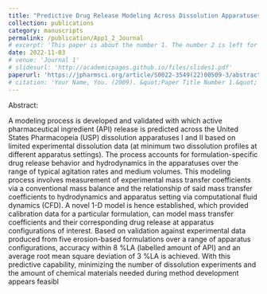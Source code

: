 ```yaml
---
title: "Predictive Drug Release Modeling Across Dissolution Apparatuses I and II using Computational Fluid Dynamics"
collection: publications
category: manuscripts
permalink: /publication/App1_2_Journal
# excerpt: 'This paper is about the number 1. The number 2 is left for future work.'
date: 2022-11-03
# venue: 'Journal 1'
# slidesurl: 'http://academicpages.github.io/files/slides1.pdf'
paperurl: 'https://jpharmsci.org/article/S0022-3549(22)00509-3/abstract'
# citation: 'Your Name, You. (2009). &quot;Paper Title Number 1.&quot; <i>Journal 1</i>. 1(1).'
---
```


Abstract:

A modeling process is developed and validated with which active pharmaceutical ingredient (API) release is predicted across the United States Pharmacopeia (USP) dissolution apparatuses I and II based on limited experimental dissolution data (at minimum two dissolution profiles at different apparatus settings). The process accounts for formulation-specific drug release behavior and hydrodynamics in the apparatuses over the range of typical agitation rates and medium volumes. This modeling process involves measurement of experimental mass transfer coefficients via a conventional mass balance and the relationship of said mass transfer coefficients to hydrodynamics and apparatus setting via computational fluid dynamics (CFD). A novel 1-D model is hence established, which provided calibration data for a particular formulation, can model mass transfer coefficients and their corresponding drug release at apparatus configurations of interest. Based on validation against experimental data produced from five erosion-based formulations over a range of apparatus configurations, accuracy within 8 %LA (labelled amount of API) and an average root mean square deviation of 3 %LA is achieved. With this predictive capability, minimizing the number of dissolution experiments and the amount of chemical materials needed during method development appears feasibl